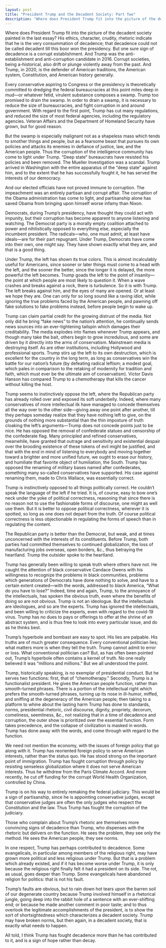 ```yaml
---
layout: post
title: "President Trump and the Decadent Society: Part Two"
description: "Where does President Trump fit into the picture of the decadent society painted in the last essay?..."
---
```


Where does President Trump fit into the picture of the decadent society painted in the last essay? His ethics, character, crudity, rhetoric indicate that he is the very consummation of decadence; that decadence could not be called decadent till this boor won the presidency. But one sure sign of decadence is a corrupt establishment. And Trump was the anti-establishment and anti-corruption candidate in 2016. Corrupt societies, being a-historical, also drift or plunge violently away from the past. And Trump, in 2020, is the defender of American traditions, the American system, Constitution, and American history generally.

Every conservative aspiring to Congress or the presidency is theoretically committed to dredging the federal bureaucracies at this point miles deep in mud—or whatever fetid, virulent substance composes a swamp. Trump too promised to drain the swamp. In order to drain a swamp, it is necessary to reduce the size of bureaucracies, and fight corruption in and around government. With regard to the first point, Trump has cut many regulations, and reduced the size of most federal agencies, including the regulatory agencies. Veteran Affairs and the Department of Homeland Security have grown, but for good reason.

But the swamp is especially malignant not as a shapeless mass which tends to smother things and people, but as a fearsome beast that pursues its own policies and attacks its enemies in defiance of justice, law, and the American people. Thus the corruption of the intelligence community has come to light under Trump. “Deep state” bureaucrats have resisted his policies and been removed. The Mueller Investigation was a scandal. Trump arrived in Washington with the entire apparatus of the “deep state” against him, and to the extent that he has successfully fought it, he has served the interests of our democracy.

And our elected officials have not proved immune to corruption. The impeachment was an entirely partisan and corrupt affair. The corruption of the Obama administration has come to light, and partisanship alone has saved Obama from bringing upon himself worse infamy than Nixon.

Democrats, during Trump’s presidency, have thought they could act with impunity, but their corruption has become apparent to anyone listening and watching. The Democrat party is a morally empty coalition attached to power and nihilistically opposed to everything else, especially the incumbent president. The radicals—who, one must admit, at least have ideals—are for their part repugnant. Under Trump, Democrats have come into their own, one might say. They have shown exactly what they are, and that is a good thing.

Under Trump, the left has shown its true colors. This is almost incalculably useful for Americans, since sooner or later things must come to a head with the left, and the sooner the better, since the longer it is delayed, the more powerful the left becomes. Trump goads the left to the point of insanity—the point at which people are most likely to question it. When a wave crashes and breaks against a rock, there is turbulence. So it is with Trump. The left breaks against him, and the eyes of many are opened. Or at least we hope they are. One can only for so long sound like a raving idiot, while ignoring the true problems faced by the American people, and pawning off fake solutions to fake problems instead, before people begin to wake up.

Trump can claim partial credit for the growing distrust of the media. Not only did he bring “fake news” to the nation’s attention, he continually sends news sources into an ever-tightening tailspin which damages their creditability. The media explodes into flames whenever Trump appears, and though many take the bait, others begin to grow incredulous, and some are driven by it directly into the arms of conservatism. Mainstream media is destroying itself. As are other institutions, including Hollywood and professional sports. Trump stirs up the left to its own destruction, which is excellent for the country in the long term, as long as conservatives win the battle for our nation’s future (by defeating radical leftism; a modest goal, which pales in comparison to the retaking of modernity for tradition and faith, which must ever be the ultimate aim of conservatism). Victor Davis Hanson has compared Trump to a chemotherapy that kills the cancer without killing the host.

Trump seems to instinctively oppose the left, where the Republican party has already rolled over and exposed its soft underbelly. Indeed, where many conservatives of more intellectual ilk have managed to concede themselves all the way over to the other side—giving away one point after another, till they perhaps someday realize that they have nothing left to give, on the grounds of nothing more substantial than the thin imposture of truth cloaking the left’s arguments—Trump does not concede points just to be nice. He has opposed the removal of confederate statues and censorship of the confederate flag. Many principled and refined conservatives, meanwhile, have granted that outrage and sensitivity and existential despair over the brooding existence of these tokens of evil might be justified, and that with the end in mind of listening to everybody and moving together toward a brighter and more unified future, we ought to erase our history, and humiliate that favorite object of humiliation, the South. Trump has opposed the renaming of military bases named after confederates, something many so-called conservatives have supported. His case against renaming them, made to Chris Wallace, was essentially correct.

Trump is instinctively opposed to all things politically correct. He couldn’t speak the language of the left if he tried. It is, of course, easy to bow one’s neck under the yoke of political correctness, reasoning that since there is no reason not to use the fashionable forms of discourse, one might as well use them. But it is better to oppose political correctness, wherever it is spotted, so long as one does not depart from the truth. Of course political correctness is less objectionable in regulating the forms of speech than in regulating the content.

The Republican party is better than the Democrat, but weak, and at times unconcerned with the interests of its constituents. Before Trump, both parties had committed themselves to continued globalization, the loss of manufacturing jobs overseas, open borders, &c., thus betraying the heartland. Trump the outsider spoke to the heartland.

Trump has generally been willing to speak truth where others have not. He caught the attention of black conservative Candace Owens with his willingness to recognize the problems in black communities, problems which generations of Democrats have done nothing to solve, and have to a certain extent created—with the words, addressed to black America, “What do you have to lose?” Indeed, time and again, Trump, to the annoyance of the intellectuals, has spoken the obvious truth, even where the benefits of doing so are not obvious. Trump is not an ideologue. But the intellectuals are ideologues, and so are the experts. Trump has ignored the intellectuals, and been willing to criticize the experts, even with regard to the covid-19 virus. Trump has no dues to pays or offerings to offer at the shrine of an abstract system, and is thus free to look into every particular issue, and do as he thinks best.

Trump’s hyperbole and bombast are easy to spot. His lies are palpable. His truths are of much greater consequence. Every conventional politician lies; what matters more is when they tell the truth. Trump cannot admit to error or loss. What conventional politician can? But, as has often been pointed out, Trump’s hyperbole often contains a kernel of truth. No one really believed it was “millions and millions.” But we all understood the point.

Trump, historically speaking, is no exemplar of presidential conduct. But he serves two functions: first, that of “chemotherapy.” Secondly, Trump is a functionalist president. He gives the American people function, rather than smooth-turned phrases. There is a portion of the intellectual right which prefers the smooth-turned phrases, turning up its nose in ill-humor, miffed, and sniffing at the degeneracy of the American people; then taking to a platform to whine about the lasting harm Trump has done to standards, norms, presidential rhetoric, civil discourse, dignity, propriety, decorum, comeliness, seemliness, &c., not realizing that in a time of decadence and corruption, the outer show is prioritized over the essential function. Form takes precedence, and the collapse of civilization is masked in words. Trump has done away with the words, and come through with regard to the function.

We need not mention the economy, with the issues of foreign policy that go along with it. Trump has reoriented foreign policy to serve American interests, rather than the status quo. He has stood strong on the important point of immigration. Trump has fought corruption through policy by resisting senseless globalization where it does not serve American interests. Thus he withdrew from the Paris Climate Accord. And more recently, he cut off funding for the corrupt World Health Organization, controlled by China.

Trump is on his way to entirely remaking the federal judiciary. This would be a sign of partisanship, since he is appointing conservative judges, except that conservative judges are often the only judges who respect the Constitution and the law. Thus Trump has fought the corruption of the judiciary.

Those who complain about Trump’s rhetoric are themselves more convincing signs of decadence than Trump, who dispenses with the rhetoric but delivers on the function. He sees the problem, they see only the method. He sees the American people, they see norms.

In one respect, Trump has perhaps contributed to decadence. Some evangelicals, in particular among members of the religious right, may have grown more political and less religious under Trump. But that is a problem which already existed, and if it has become worse under Trump, it is only because the religious right finally felt it had a president on its side. The rot, as usual, goes deeper than Trump. Some evangelicals have abandoned religion for politics: that is not his fault.

Trump’s faults are obvious, but to rain down hot tears upon the barren soil of our degenerate country because Trump involved himself in a rhetorical jungle, going deep into the rabbit hole of a sentence with an ever-shifting end; or because he made another comment in poor taste; and to thus overlook the legitimate accomplishments of the president, is to show the sort of shortsightedness which characterizes a decadent society. Trump may have broken norms, but then again, in a decadent society, that is exactly what needs to happen.

All told, I think Trump has fought decadence more than he has contributed to it, and is a sign of hope rather than decay.
